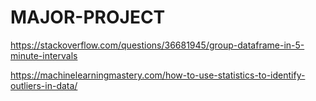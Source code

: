 # MAJOR-PROJECT
 
https://stackoverflow.com/questions/36681945/group-dataframe-in-5-minute-intervals

https://machinelearningmastery.com/how-to-use-statistics-to-identify-outliers-in-data/ 
